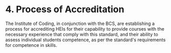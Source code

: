 # 4. Process of Accreditation

The Institute of Coding, in conjunction with the BCS, are establishing a process for accrediting HEIs for their capability to provide courses with the necessary experience that comply with this standard, and their ability to assess individual students competence, as per the standard's requirements for competence in skills.
